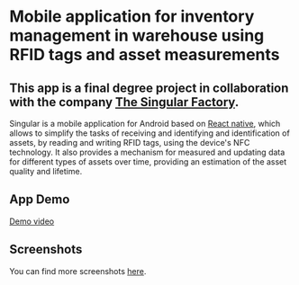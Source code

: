 # Mobile application for inventory management in warehouse using RFID tags and asset measurements

## This app is a final degree project in collaboration with the company [The Singular Factory](https://singularfactory.com).

Singular is a mobile application for Android based on [React native](https://reactnative.dev), which allows to simplify the tasks of receiving and identifying
and identification of assets, by reading and writing RFID tags,
using the device's NFC technology. It also provides a mechanism for measured
and updating data for different types of assets over time, providing an estimation of the asset quality and lifetime.

## App Demo

[Demo video](https://drive.google.com/drive/folders/1CN4qVrlsih8DfJZj_Ue5bgEnM6hJCRDA?usp=sharing)

## Screenshots

You can find more screenshots [here](/public/screenshots/).
